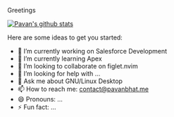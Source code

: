 Greetings

[![Pavan's github stats](https://github-readme-stats.vercel.app/api?username=pavanbhat1999&count_private=true&show_icons=true)](https://github.com/pavanbhat1999)


Here are some ideas to get you started:

- 🔭 I’m currently working on Salesforce Development
- 🌱 I’m currently learning Apex
- 👯 I’m looking to collaborate on figlet.nvim
- 🤔 I’m looking for help with ...
- 💬 Ask me about GNU/Linux Desktop
- 📫 How to reach me: contact@pavanbhat.me
- 😄 Pronouns: ...
- ⚡ Fun fact: ...
